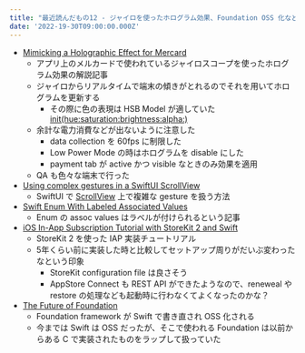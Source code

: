 ```yaml
---
title: "最近読んだもの12 - ジャイロを使ったホログラム効果、Foundation OSS 化など"
date: '2022-19-30T09:00:00.000Z'
---
```


- [Mimicking a Holographic Effect for Mercard](https://engineering.mercari.com/en/blog/entry/20221208-mimicking-a-holographic-effect-for-mercard/)
	- アプリ上のメルカードで使われているジャイロスコープを使ったホログラム効果の解説記事
	- ジャイロからリアルタイムで端末の傾きがとれるのでそれを用いてホログラムを更新する
		- その際に色の表現は HSB Model が適していた [init(hue:saturation:brightness:alpha:)](https://developer.apple.com/documentation/uikit/uicolor/1621931-init)
	- 余計な電力消費などが出ないように注意した
		- data collection を 60fps に制限した
		- Low Power Mode の時はホログラムを disable にした
		- payment tab が active かつ visible なときのみ効果を適用
	- QA も色々な端末で行った
- [Using complex gestures in a SwiftUI ScrollView](https://danielsaidi.com/blog/2022/11/16/using-complex-gestures-in-a-scroll-view)
	- SwiftUI で [ScrollView](https://developer.apple.com/documentation/swiftui/scrollview) 上で複雑な gesture を扱う方法
- [Swift Enum With Labeled Associated Values](https://blog.eidinger.info/swift-enum-with-labeled-associated-values)
	- Enum の assoc values はラベルが付けられるという記事
- [iOS In-App Subscription Tutorial with StoreKit 2 and Swift](https://www.revenuecat.com/blog/engineering/ios-in-app-subscription-tutorial-with-storekit-2-and-swift/)
	- StoreKit 2 を使った IAP 実装チュートリアル
	- 5年くらい前に実装した時と比較してセットアップ周りがだいぶ変わったなという印象
		- StoreKit configuration file は良さそう
		- AppStore Connect も REST API ができたようなので、reneweal や restore の処理なども起動時に行わなくてよくなったのかな？
- [The Future of Foundation](https://www.swift.org/blog/future-of-foundation)
	- Foundation framework が Swift で書き直され OSS 化される
	- 今までは Swift は OSS だったが、そこで使われる Foundation は以前からある C で実装されたものをラップして扱っていた
